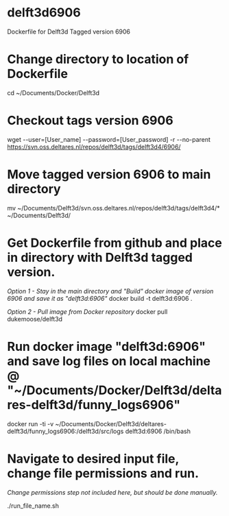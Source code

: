 # delft3d6906
Dockerfile for Delft3d Tagged version 6906

# Change directory to location of Dockerfile
cd ~/Documents/Docker/Delft3d

# Checkout tags version 6906
wget --user=[User_name] --password=[User_password] -r --no-parent https://svn.oss.deltares.nl/repos/delft3d/tags/delft3d4/6906/

# Move tagged version 6906 to main directory
mv ~/Documents/Delft3d/svn.oss.deltares.nl/repos/delft3d/tags/delft3d4/* ~/Documents/Delft3d/


# Get Dockerfile from github and place in directory with Delft3d tagged version.


*Option 1 - Stay in the main directory and "Build" docker image of version 6906 and save it as "delft3d:6906"*
docker build -t delft3d:6906 .

*Option 2 - Pull image from Docker repository*
docker pull dukemoose/delft3d


# Run docker image "delft3d:6906" and save log files on local machine @ "~/Documents/Docker/Delft3d/deltares-delft3d/funny_logs6906"
docker run -ti -v ~/Documents/Docker/Delft3d/deltares-delft3d/funny_logs6906:/delft3d/src/logs delft3d:6906 /bin/bash 

# Navigate to desired input file, change file permissions and run.
*Change permissions step not included here, but should be done manually.*

./run_file_name.sh

